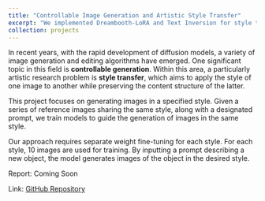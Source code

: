 ```yaml
---
title: "Controllable Image Generation and Artistic Style Transfer"
excerpt: "We implemented Dreambooth-LoRA and Text Inversion for style transfer based on Stable Diffusion v2.1.<br/><img src='/images/projects/diffusion.png'>"
collection: projects
---
```


In recent years, with the rapid development of diffusion models, a variety of image generation and editing algorithms have emerged. One significant topic in this field is **controllable generation**. Within this area, a particularly artistic research problem is **style transfer**, which aims to apply the style of one image to another while preserving the content structure of the latter.

This project focuses on generating images in a specified style. Given a series of reference images sharing the same style, along with a designated prompt, we train models to guide the generation of images in the same style. 

Our approach requires separate weight fine-tuning for each style. For each style, 10 images are used for training. By inputting a prompt describing a new object, the model generates images of the object in the desired style.

Report: Coming Soon
<!-- [Enhancing LLM’s Coding Ability by Tree-Based Searching Methods](/files/projects/Reinforced_Learning_Project_Report.pdf) -->

Link: [GitHub Repository](https://github.com/ljr040929/jittor-I_do_not_play_Honkai_StarRail-2)